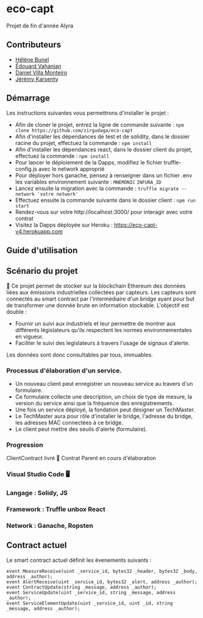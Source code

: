 # eco-capt
 Projet de fin d'année Alyra


## Contributeurs

- [Hélène Bunel](https://github.com/Helene-mb)
- [Édouard Vahanian](https://github.com/edvahn)
- [Daniel Villa Monteiro](https://github.com/zirgudaga)
- [Jérémy Karsenty](https://github.com/jkarsenty)

## Démarrage

Les instructions suivantes vous permettrons d'installer le projet :
- Afin de cloner le projet, entrez la ligne de commande suivante : 
```npm clone https://github.com/zirgudaga/eco-capt```
- Afin d'installer les dépendances de test et de solidity, dans le dossier racine du projet, effectuez la commande : 
```npm install ```
- Afin d'installer les dépendances react, dans le dossier client du projet, effectuez la commande : 
```npm install```
- Pour lancer le déploiement de la Dapps, modifiez le fichier truffle-config.js avec le network approprié
- Pour déployer hors ganache, pensez à renseigner dans un fichier .env les variables environnement suivante :
```MNEMONIC```
```INFURA_ID```
- Lancez ensuite la migration avec la commande : 
```truffle migrate --network 'votre network'```
- Effectuez ensuite la commande suivante dans le dossier client : 
```npm run start```
- Rendez-vous sur votre http://localhost:3000/ pour interagir avec votre contrat
- Visitez la Dapps déployée sur Heroku : https://eco-capt-v4.herokuapp.com

## Guide d'utilisation

## Scénario du projet

📌  Ce projet permet de stocker sur la blockchain Ethereum des données liées aux émissions industrielles collectées par capteurs.
Les capteurs sont connectés au smart contract par l'intermédiaire d'un bridge ayant pour but de transformer une donnée brute en information stockable.
L'objectif est double : 
- Fournir un suivi aux industriels et leur permettre de montrer aux différents législateurs qu'ils respectent les normes environnementales en vigueur.
- Faciliter le suivi des legislateurs à travers l'usage de signaux d'alerte.

Les données sont donc consultables par tous, immuables.

### Processus d'élaboration d'un service.

- Un nouveau client peut enregistrer un nouveau service au travers d'un formulaire.
- Ce formulaire collecte une description, un choix de type de mesure, la version du service ainsi que la fréquence des enregistrements.
- Une fois un service déployé, la fondation peut désigner un TechMaster.
- Le TechMaster aura pour rôle d'installer le bridge, l'adresse du bridge, les adresses MAC connectées à ce bridge.
- Le client peut mettre des seuils d'alerte (formulaire).


### Progression

ClientContract livré  🚀
Contrat Parent en cours d'élaboration

### Visual Studio Code  🖥️

### Langage : Solidy, JS

### Framework : Truffle unbox React 

### Network : Ganache, Ropsten

## Contract actuel

Le smart contract actuel définit les évenements suivants : 
```
event MeasureReceive(uint _service_id, bytes32 _header, bytes32 _body, address _author);
event AlertReceive(uint _service_id, bytes32 _alert, address _author);
event ContractUpdate(string _message, address _author);      
event ServiceUpdate(uint _service_id, string _message, address _author); 
event ServiceElementUpdate(uint _service_id, uint _id, string _message, address _author);
```

